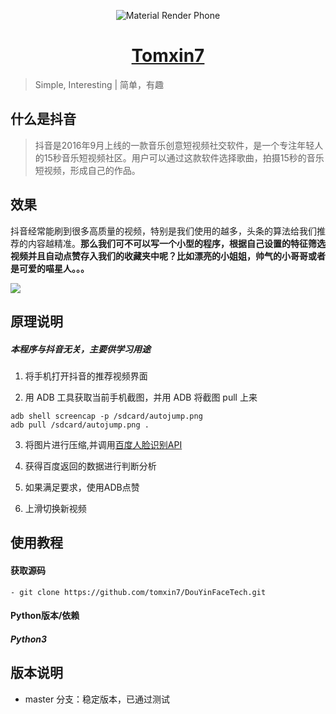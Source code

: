 <p align="center">
<img src="https://github.com/tomxin7/DouYinFaceTech/blob/master/banner1.png?raw=true" alt="Material Render Phone">
</p>

<h1 align="center"><a href="http://tomxin.cn" target="_blank">Tomxin7 </a></h1>

> Simple, Interesting | 简单，有趣


## 什么是抖音

> 抖音是2016年9月上线的一款音乐创意短视频社交软件，是一个专注年轻人的15秒音乐短视频社区。用户可以通过这款软件选择歌曲，拍摄15秒的音乐短视频，形成自己的作品。



## 效果
抖音经常能刷到很多高质量的视频，特别是我们使用的越多，头条的算法给我们推荐的内容越精准。**那么我们可不可以写一个小型的程序，根据自己设置的特征筛选视频并且自动点赞存入我们的收藏夹中呢？比如漂亮的小姐姐，帅气的小哥哥或者是可爱的喵星人。。。**

![](https://github.com/tomxin7/DouYinFaceTech/raw/master/20180418_000727.gif)
## 原理说明

##### 本程序与抖音无关，主要供学习用途

1. 将手机打开抖音的推荐视频界面

2. 用 ADB 工具获取当前手机截图，并用 ADB 将截图 pull 上来
```shell
adb shell screencap -p /sdcard/autojump.png
adb pull /sdcard/autojump.png .
```

3. 将图片进行压缩,并调用[百度人脸识别API](http://ai.baidu.com/tech/face)


4. 获得百度返回的数据进行判断分析

5. 如果满足要求，使用ADB点赞

6. 上滑切换新视频 





## 使用教程


#### 获取源码

```
- git clone https://github.com/tomxin7/DouYinFaceTech.git

```
#### Python版本/依赖

##### Python3

## 版本说明

- master 分支：稳定版本，已通过测试

